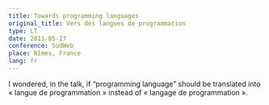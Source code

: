 ```yaml
---
title: Towards programming languages
original_title: Vers des langues de programmation
type: LT
date: 2011-05-27
conference: SudWeb
place: Nîmes, France
lang: fr
---
```


I wondered, in the talk, if “programming language” should be translated into « langue de programmation » instead of « langage de programmation ».
